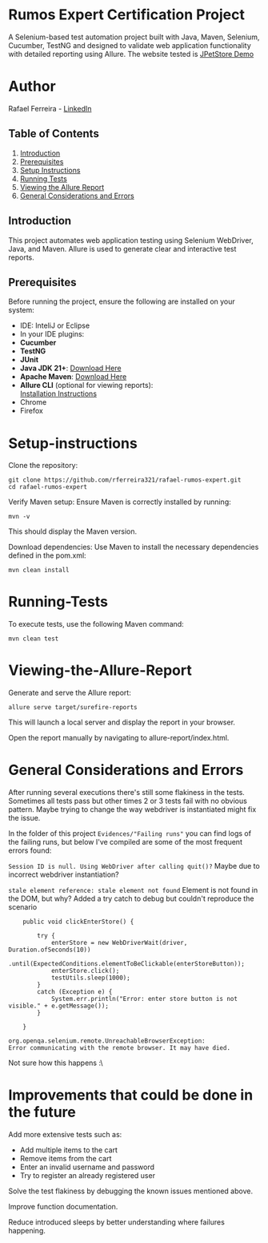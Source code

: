 # Rumos Expert Certification Project

A Selenium-based test automation project built with Java, Maven, Selenium, Cucumber, TestNG and designed to validate web application functionality with detailed reporting using Allure.
The website tested is [JPetStore Demo](https://petstore.octoperf.com/)

# Author
Rafael Ferreira - [LinkedIn](https://www.linkedin.com/in/rafael--ferreira/)

## Table of Contents
1. [Introduction](#introduction)
2. [Prerequisites](#prerequisites)
3. [Setup Instructions](#setup-instructions)
4. [Running Tests](#Running-Tests)
5. [Viewing the Allure Report](#viewing-the-allure-report)
6. [General Considerations and Errors](#general-considerations-and-errors)

## Introduction
This project automates web application testing using Selenium WebDriver, Java, and Maven. Allure is used to generate clear and interactive test reports.

## Prerequisites
Before running the project, ensure the following are installed on your system:
- IDE: InteliJ or Eclipse
-   In your IDE plugins:
  - **Cucumber**
  - **TestNG**
  - **JUnit**
- **Java JDK 21+**: [Download Here](https://www.oracle.com/java/technologies/javase-downloads.html)
- **Apache Maven**: [Download Here](https://maven.apache.org/download.cgi)
- **Allure CLI** (optional for viewing reports):  
  [Installation Instructions](https://docs.qameta.io/allure/#_installing_a_commandline)
- Chrome
- Firefox

# Setup-instructions
Clone the repository:
```
git clone https://github.com/rferreira321/rafael-rumos-expert.git
cd rafael-rumos-expert
```
Verify Maven setup: Ensure Maven is correctly installed by running:

```mvn -v```

This should display the Maven version.

Download dependencies: Use Maven to install the necessary dependencies defined in the pom.xml:

```mvn clean install```

# Running-Tests
To execute tests, use the following Maven command:

```mvn clean test```

# Viewing-the-Allure-Report
Generate and serve the Allure report:

```allure serve target/surefire-reports```

This will launch a local server and display the report in your browser.

Open the report manually by navigating to allure-report/index.html.

# General Considerations and Errors

After running several executions there's still some flakiness in the tests. Sometimes all tests pass but other times 2 or 3 tests fail with no obvious pattern.
Maybe trying to change the way webdriver is instantiated might fix the issue.

In the folder of this project ```Evidences/"Failing runs"``` you can find logs of the failing runs, but below I've compiled are some of the most frequent errors found:

```Session ID is null. Using WebDriver after calling quit()?```
Maybe due to incorrect webdriver instantiation?

```stale element reference: stale element not found```
Element is not found in the DOM, but why?
Added a try catch to debug but couldn't reproduce the scenario
```
    public void clickEnterStore() {

        try {
            enterStore = new WebDriverWait(driver, Duration.ofSeconds(10))
                .until(ExpectedConditions.elementToBeClickable(enterStoreButton));
            enterStore.click();
            testUtils.sleep(1000);
        }
        catch (Exception e) {
            System.err.println("Error: enter store button is not visible." + e.getMessage());
        }

    }
```


```
org.openqa.selenium.remote.UnreachableBrowserException: 
Error communicating with the remote browser. It may have died.
```
Not sure how this happens :\

# Improvements that could be done in the future

Add more extensive tests such as:
- Add multiple items to the cart
- Remove items from the cart
- Enter an invalid username and password
- Try to register an already registered user

Solve the test flakiness by debugging the known issues mentioned above.

Improve function documentation.

Reduce introduced sleeps by better understanding where failures happening.
